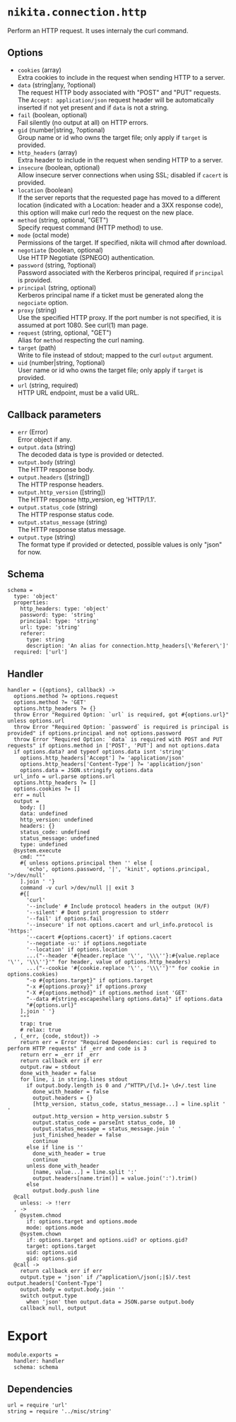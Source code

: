 
# `nikita.connection.http`

Perform an HTTP request. It uses internaly the curl command.

## Options

* `cookies` (array)   
  Extra cookies to include in the request when sending HTTP to a server.
* `data` (string|any, ?optional)   
  The request HTTP body associated with "POST" and "PUT" requests. The
  `Accept: application/json` request header will be automatically inserted if
  not yet present and if `data` is not a string.
* `fail` (boolean, optional)   
  Fail silently (no output at all) on HTTP errors.
* `gid` (number|string, ?optional)   
  Group name or id who owns the target file; only apply if `target` is provided.
* `http_headers` (array)   
  Extra  header  to include in the request when sending HTTP to a server.
* `insecure` (boolean, optional)   
  Allow insecure server connections when using SSL; disabled if `cacert` is provided.
* `location` (boolean)   
  If the server reports that the requested page has moved to a different
  location (indicated with a Location: header and a 3XX response code), this
  option will make curl redo the request on the new place.
* `method` (string, optional, "GET")   
  Specify request command (HTTP method) to use.
* `mode` (octal mode)   
  Permissions of the target. If specified, nikita will chmod after download.
* `negotiate` (boolean, optional)   
  Use HTTP Negotiate (SPNEGO) authentication.
* `password` (string, ?optional)   
  Password associated with the Kerberos principal, required if `principal` is provided.
* `principal` (string, optional)   
  Kerberos principal name if a ticket must be generated along the `negociate` option.
* `proxy` (string)   
  Use the specified HTTP proxy. If the port number is not specified, it is
  assumed at port 1080. See curl(1) man page.
* `request` (string, optional, "GET")   
  Alias for `method` respecting the curl naming.
* `target` (path)   
  Write to file instead of stdout; mapped to the curl `output` argument.
* `uid` (number|string, ?optional)   
  User name or id who owns the target file; only apply if `target` is provided.
* `url` (string, required)   
  HTTP URL endpoint, must be a valid URL.

## Callback parameters

* `err` (Error)   
  Error object if any.
* `output.data` (string)   
  The decoded data is type is provided or detected.
* `output.body` (string)   
  The HTTP response body.
* `output.headers` ([string])   
  The HTTP response headers.
* `output.http_version` ([string])   
  The HTTP response http_version, eg 'HTTP/1.1'.
* `output.status_code` (string)   
  The HTTP response status code.
* `output.status_message` (string)   
  The HTTP response status message.
* `output.type` (string)   
  The format type if provided or detected, possible values is only "json" for now.

## Schema

    schema =
      type: 'object'
      properties:
        http_headers: type: 'object'
        password: type: 'string'
        principal: type: 'string'
        url: type: 'string'
        referer:
          type: string
          description: 'An alias for connection.http_headers[\'Referer\']'
      required: ['url']

## Handler

    handler = ({options}, callback) ->
      options.method ?= options.request
      options.method ?= 'GET'
      options.http_headers ?= {}
      throw Error "Required Option: `url` is required, got #{options.url}" unless options.url
      throw Error "Required Option: `password` is required is principal is provided" if options.principal and not options.password
      throw Error "Required Option: `data` is required with POST and PUT requests" if options.method in ['POST', 'PUT'] and not options.data
      if options.data? and typeof options.data isnt 'string'
        options.http_headers['Accept'] ?= 'application/json'
        options.http_headers['Content-Type'] ?= 'application/json'
        options.data = JSON.stringify options.data
      url_info = url.parse options.url
      options.http_headers ?= []
      options.cookies ?= []
      err = null
      output =
        body: []
        data: undefined
        http_version: undefined
        headers: {}
        status_code: undefined
        status_message: undefined
        type: undefined
      @system.execute
        cmd: """
        #{ unless options.principal then '' else [
          'echo', options.password, '|', 'kinit', options.principal, '>/dev/null'
        ].join ' '}
        command -v curl >/dev/null || exit 3
        #{[
          'curl'
          '--include' # Include protocol headers in the output (H/F)
          '--silent' # Dont print progression to stderr
          '--fail' if options.fail
          '--insecure' if not options.cacert and url_info.protocol is 'https:'
          '--cacert #{options.cacert}' if options.cacert
          '--negotiate -u:' if options.negotiate
          '--location' if options.location
          ...("--header '#{header.replace '\'', '\\\''}:#{value.replace '\'', '\\\''}'" for header, value of options.http_headers)
          ...("--cookie '#{cookie.replace '\'', '\\\''}'" for cookie in options.cookies)
          "-o #{options.target}" if options.target
          "-x #{options.proxy}" if options.proxy
          "-X #{options.method}" if options.method isnt 'GET'
          "--data #{string.escapeshellarg options.data}" if options.data
          "#{options.url}"
        ].join ' '}
        """
        trap: true
        # relax: true
      , (_err, {code, stdout}) ->
        return err = Error "Required Dependencies: curl is required to perform HTTP requests" if _err and code is 3
        return err = _err if _err
        return callback err if err
        output.raw = stdout
        done_with_header = false
        for line, i in string.lines stdout
          if output.body.length is 0 and /^HTTP\/[\d.]+ \d+/.test line
            done_with_header = false
            output.headers = {}
            [http_version, status_code, status_message...] = line.split ' '
            output.http_version = http_version.substr 5
            output.status_code = parseInt status_code, 10
            output.status_message = status_message.join ' '
            just_finished_header = false
            continue
          else if line is ''
            done_with_header = true
            continue
          unless done_with_header
            [name, value...] = line.split ':'
            output.headers[name.trim()] = value.join(':').trim()
          else
            output.body.push line
      @call
        unless: -> !!err
      , ->
        @system.chmod
          if: options.target and options.mode
          mode: options.mode
        @system.chown
          if: options.target and options.uid? or options.gid?
          target: options.target
          uid: options.uid
          gid: options.gid
      @call ->
        return callback err if err
        output.type = 'json' if /^application\/json(;|$)/.test output.headers['Content-Type']
        output.body = output.body.join ''
        switch output.type
          when 'json' then output.data = JSON.parse output.body
        callback null, output

# Export

    module.exports =
      handler: handler
      schema: schema

## Dependencies

    url = require 'url'
    string = require '../misc/string'

